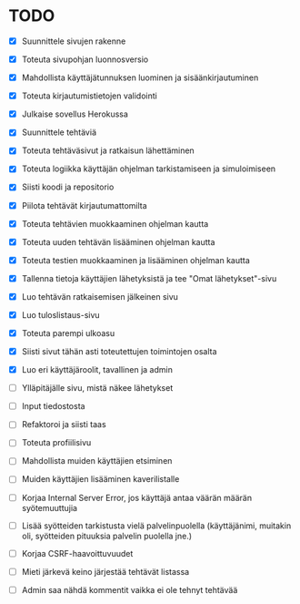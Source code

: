 # TODO
- [x] Suunnittele sivujen rakenne
- [x] Toteuta sivupohjan luonnosversio
- [x] Mahdollista käyttäjätunnuksen luominen ja sisäänkirjautuminen
- [x] Toteuta kirjautumistietojen validointi
- [x] Julkaise sovellus Herokussa
- [x] Suunnittele tehtäviä
- [x] Toteuta tehtäväsivut ja ratkaisun lähettäminen
- [x] Toteuta logiikka käyttäjän ohjelman tarkistamiseen ja simuloimiseen
- [x] Siisti koodi ja repositorio
- [x] Piilota tehtävät kirjautumattomilta
- [x] Toteuta tehtävien muokkaaminen ohjelman kautta
- [x] Toteuta uuden tehtävän lisääminen ohjelman kautta
- [x] Toteuta testien muokkaaminen ja lisääminen ohjelman kautta
- [x] Tallenna tietoja käyttäjien lähetyksistä ja tee "Omat lähetykset"-sivu
- [x] Luo tehtävän ratkaisemisen jälkeinen sivu
- [x] Luo tuloslistaus-sivu
- [x] Toteuta parempi ulkoasu
- [x] Siisti sivut tähän asti toteutettujen toimintojen osalta
- [x] Luo eri käyttäjäroolit, tavallinen ja admin
- [ ] Ylläpitäjälle sivu, mistä näkee lähetykset
- [ ] Input tiedostosta
- [ ] Refaktoroi ja siisti taas
- [ ] Toteuta profiilisivu
- [ ] Mahdollista muiden käyttäjien etsiminen
- [ ] Muiden käyttäjien lisääminen kaverilistalle

- [ ] Korjaa Internal Server Error, jos käyttäjä antaa väärän määrän syötemuuttujia
- [ ] Lisää syötteiden tarkistusta vielä palvelinpuolella (käyttäjänimi, muitakin oli, syötteiden pituuksia palvelin puolella jne.)
- [ ] Korjaa CSRF-haavoittuvuudet
- [ ] Mieti järkevä keino järjestää tehtävät listassa
- [ ] Admin saa nähdä kommentit vaikka ei ole tehnyt tehtävää
